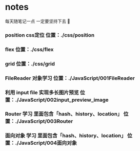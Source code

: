 # notes
每天随笔记一点 一定要坚持下去 💪

### position css定位  位置：./css/position

### flex 位置：./css/flex

### grid 位置：./css/grid

### FileReader 对象学习 位置：./JavaScript/001FileReader

### 利用 input file 实现多长图片预览  位置：./JavaScript/002input_preview_image

### Router 学习 里面包含「hash、history、location」  位置：./JavaScript/003Router

### 面向对象 学习 里面包含「hash、history、location」  位置：./JavaScript/004面向对象